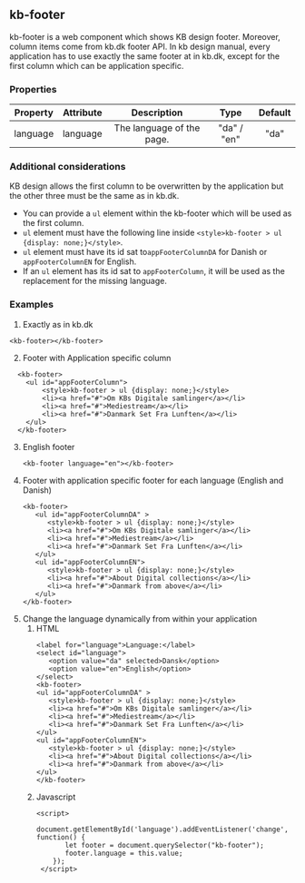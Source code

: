 ## kb-footer
kb-footer is a web component which shows KB design footer. Moreover, column items come from kb.dk footer API. 
In kb design manual, every application has to use exactly the same footer at in kb.dk, except for the first column which can be application specific.

### Properties

| Property | Attribute |        Description        |    Type     | Default |
|:--------:|:---------:|:-------------------------:|:-----------:|:-------:|
| language | language  | The language of the page. | "da" / "en" |  "da"   |  

### Additional considerations
KB design allows the first column to be overwritten by the application but the other three must be the same as in kb.dk.
- You can provide a ``` ul ``` element within the kb-footer which will be used as the first column.
- ``` ul ``` element must have the following line inside ``` <style>kb-footer > ul {display: none;}</style> ```.
- ``` ul ``` element must have its id sat to```appFooterColumnDA``` for Danish or ```appFooterColumnEN``` for English.
- If an ``` ul ``` element has its id sat to ```appFooterColumn```, it will be used as the replacement for the missing language.
     
### Examples
1. Exactly as in kb.dk
  ``` 
  <kb-footer></kb-footer> 
  ```
2. Footer with Application specific column 
  ```
    <kb-footer>
      <ul id="appFooterColumn">
          <style>kb-footer > ul {display: none;}</style>
          <li><a href="#">Om KBs Digitale samlinger</a></li>
          <li><a href="#">Mediestream</a></li>
          <li><a href="#">Danmark Set Fra Lunften</a></li>
      </ul>
    </kb-footer> 
   ```
3. English footer
   ```
   <kb-footer language="en"></kb-footer> 
   ```  
4. Footer with application specific footer for each language (English and Danish)
   ```
   <kb-footer>
      <ul id="appFooterColumnDA" >
         <style>kb-footer > ul {display: none;}</style>
         <li><a href="#">Om KBs Digitale samlinger</a></li>
         <li><a href="#">Mediestream</a></li>
         <li><a href="#">Danmark Set Fra Lunften</a></li>
      </ul>
      <ul id="appFooterColumnEN">
         <style>kb-footer > ul {display: none;}</style>
         <li><a href="#">About Digital collections</a></li>
         <li><a href="#">Danmark from above</a></li>
      </ul>
   </kb-footer>
   ```
5. Change the language dynamically from within your application
   1. HTML 
      ```
      <label for="language">Language:</label>
      <select id="language">
         <option value="da" selected>Dansk</option>
         <option value="en">English</option>
      </select>
      <kb-footer>
      <ul id="appFooterColumnDA" >
         <style>kb-footer > ul {display: none;}</style>
         <li><a href="#">Om KBs Digitale samlinger</a></li>
         <li><a href="#">Mediestream</a></li>
         <li><a href="#">Danmark Set Fra Lunften</a></li>
      </ul>
      <ul id="appFooterColumnEN">
         <style>kb-footer > ul {display: none;}</style>
         <li><a href="#">About Digital collections</a></li>
         <li><a href="#">Danmark from above</a></li>
      </ul>
      </kb-footer>
      ```
   2. Javascript   
      ```
      <script>
          document.getElementById('language').addEventListener('change', function() {
             let footer = document.querySelector("kb-footer");
             footer.language = this.value;
          });
       </script>
      ```



